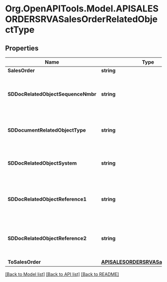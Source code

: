 # Org.OpenAPITools.Model.APISALESORDERSRVASalesOrderRelatedObjectType

## Properties

Name | Type | Description | Notes
------------ | ------------- | ------------- | -------------
**SalesOrder** | **string** |  | [optional] 
**SDDocRelatedObjectSequenceNmbr** | **string** | Sequence Number of the Related Object of an SD Document | [optional] 
**SDDocumentRelatedObjectType** | **string** | Type of the Related Object of an SD Document | [optional] 
**SDDocRelatedObjectSystem** | **string** | System of the Related Object of an SD Document | [optional] 
**SDDocRelatedObjectReference1** | **string** | Reference of the Related Object of an SD Document | [optional] 
**SDDocRelatedObjectReference2** | **string** | Reference of the Related Object of an SD Document | [optional] 
**ToSalesOrder** | [**APISALESORDERSRVASalesOrderType**](APISALESORDERSRVASalesOrderType.md) |  | [optional] 

[[Back to Model list]](../README.md#documentation-for-models) [[Back to API list]](../README.md#documentation-for-api-endpoints) [[Back to README]](../README.md)

